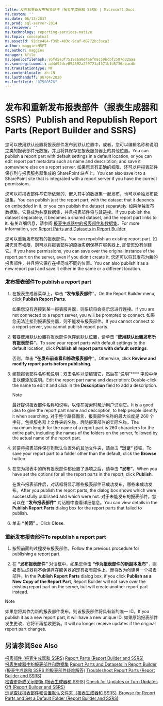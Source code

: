 ```yaml
---
title: 发布和重新发布报表部件（报表生成器和 SSRS）| Microsoft Docs
ms.custom: ''
ms.date: 06/13/2017
ms.prod: sql-server-2014
ms.reviewer: ''
ms.technology: reporting-services-native
ms.topic: conceptual
ms.assetid: 92dce484-f39b-403c-9caf-d8772bc3aca3
author: maggiesMSFT
ms.author: maggies
manager: kfile
ms.openlocfilehash: 95fd5e3f7519c6a0d4a6f08cb9bcbf2507d32aaa
ms.sourcegitcommit: ad4d92dce894592a259721a1571b1d8736abacdb
ms.translationtype: MT
ms.contentlocale: zh-CN
ms.lasthandoff: 08/04/2020
ms.locfileid: "87580576"
---
```

# <a name="publish-and-republish-report-parts-report-builder-and-ssrs"></a><span data-ttu-id="4073e-102">发布和重新发布报表部件（报表生成器和 SSRS）</span><span class="sxs-lookup"><span data-stu-id="4073e-102">Publish and Republish Report Parts (Report Builder and SSRS)</span></span>
  <span data-ttu-id="4073e-103">您可以使用默认设置将报表部件发布到默认位置中，或者，您可以编辑名称和说明之类的报表部件元数据，并且将其保存在报表服务器上的其他位置。</span><span class="sxs-lookup"><span data-stu-id="4073e-103">You can publish a report part with default settings in a default location, or you can edit report part metadata such as name and description, and save it somewhere else on a report server.</span></span> <span data-ttu-id="4073e-104">如果您具有正确的权限，还可以将报表部件保存到与报表服务器集成的 SharePoint 站点上。</span><span class="sxs-lookup"><span data-stu-id="4073e-104">You can also save it to a SharePoint site that is integrated with a report server if you have the correct permissions.</span></span>  
  
 <span data-ttu-id="4073e-105">您可以将报表部件与它所依赖的、嵌入其中的数据集一起发布，也可以单独发布数据集。</span><span class="sxs-lookup"><span data-stu-id="4073e-105">You can publish just the report part, with the dataset that it depends on embedded in it, or you can publish the dataset separately.</span></span> <span data-ttu-id="4073e-106">如果单独发布数据集，它将成为共享数据集，并且报表部件将与其链接。</span><span class="sxs-lookup"><span data-stu-id="4073e-106">If you publish the dataset separately, it becomes a shared dataset, and the report part links to it.</span></span> <span data-ttu-id="4073e-107">有关详细信息，请参阅 [报表生成器中的报表部件和数据集](../report-data/report-parts-and-datasets-in-report-builder.md)。</span><span class="sxs-lookup"><span data-stu-id="4073e-107">For more information, see [Report Parts and Datasets in Report Builder](../report-data/report-parts-and-datasets-in-report-builder.md).</span></span>  
  
 <span data-ttu-id="4073e-108">您可以重新发布现有的报表部件。</span><span class="sxs-lookup"><span data-stu-id="4073e-108">You can republish an existing report part.</span></span> <span data-ttu-id="4073e-109">如果您具有权限，则可以将报表部件的原始实例保存在服务器上, 即使您没有创建它。</span><span class="sxs-lookup"><span data-stu-id="4073e-109">If you have permissions, you can save over the original instance of the report part on the server, even if you didn't create it.</span></span> <span data-ttu-id="4073e-110">您还可以将其发布为新的报表部件，并且将它保存在相同或不同的位置。</span><span class="sxs-lookup"><span data-stu-id="4073e-110">You can also publish it as a new report part and save it either in the same or a different location.</span></span>  
  
### <a name="to-publish-a-report-part"></a><span data-ttu-id="4073e-111">发布报表部件</span><span class="sxs-lookup"><span data-stu-id="4073e-111">To publish a report part</span></span>  
  
1.  <span data-ttu-id="4073e-112">在报表生成器菜单上，单击 **“发布报表部件”**。</span><span class="sxs-lookup"><span data-stu-id="4073e-112">On the Report Builder menu, click **Publish Report Parts**.</span></span>  
  
     <span data-ttu-id="4073e-113">如果您没有连接到某一报表服务器，则系统将会提示您进行连接。</span><span class="sxs-lookup"><span data-stu-id="4073e-113">If you are not connected to a report server, you will be prompted to connect.</span></span> <span data-ttu-id="4073e-114">如果您无法连接到报表服务器，则不能发布报表部件。</span><span class="sxs-lookup"><span data-stu-id="4073e-114">If you cannot connect to a report server, you cannot publish report parts.</span></span>  
  
2.  <span data-ttu-id="4073e-115">若要使用默认设置将报表部件保存到默认位置，请单击 **“使用默认设置发布所有报表部件”**。</span><span class="sxs-lookup"><span data-stu-id="4073e-115">To save your report parts with default settings to the default location, click **Publish all report parts with default settings**.</span></span>  
  
     <span data-ttu-id="4073e-116">否则，单击 **“在发布前查看和修改报表部件”**。</span><span class="sxs-lookup"><span data-stu-id="4073e-116">Otherwise, click **Review and modify report parts before publishing**.</span></span>  
  
3.  <span data-ttu-id="4073e-117">编辑报表部件名称和说明：双击名称以便编辑它，然后在“说明”\*\*\*\* 字段中单击以便添加说明。</span><span class="sxs-lookup"><span data-stu-id="4073e-117">Edit the report part name and description: Double-click the name to edit it and click in the **Description** field to add a description.</span></span>  
  
    > [!NOTE]  
    >  <span data-ttu-id="4073e-118">最好提供报表部件名称和说明，以便在搜索时帮助用户识别它。</span><span class="sxs-lookup"><span data-stu-id="4073e-118">It is a good idea to give the report part name and description, to help people identify it when searching.</span></span> <span data-ttu-id="4073e-119">对于整个路径而言，报表部件名称的最大长度是 260 个字符，包括服务器上文件夹的名称，后随报表部件的实际名称。</span><span class="sxs-lookup"><span data-stu-id="4073e-119">The maximum length for the name of a report part is 260 characters for the entire path, including the names of the folders on the server, followed by the actual name of the report part.</span></span>  
  
4.  <span data-ttu-id="4073e-120">若要将报表部件保存到默认位置外的其他文件夹，请单击 **“浏览”** 按钮。</span><span class="sxs-lookup"><span data-stu-id="4073e-120">To save your report part to a folder other than the default, click the **Browse** button.</span></span>  
  
5.  <span data-ttu-id="4073e-121">在您为报表中的所有报表部件都设置了选项之后，请单击 **“发布”**。</span><span class="sxs-lookup"><span data-stu-id="4073e-121">When you have set the options for all the report parts in the report, click **Publish**.</span></span>  
  
     <span data-ttu-id="4073e-122">在发布报表部件后，对话框将显示哪些报表部件已成功发布，哪些未成功发布。</span><span class="sxs-lookup"><span data-stu-id="4073e-122">After you publish the report parts, the dialog box shows which were successfully published and which were not.</span></span> <span data-ttu-id="4073e-123">对于未能发布的报表部件，您可以在 **“发布报表部件”** 对话框中查看详细信息。</span><span class="sxs-lookup"><span data-stu-id="4073e-123">You can view details in the **Publish Report Parts** dialog box for the report parts that failed to publish.</span></span>  
  
6.  <span data-ttu-id="4073e-124">单击 **“关闭”** 。</span><span class="sxs-lookup"><span data-stu-id="4073e-124">Click **Close**.</span></span>  
  
### <a name="to-republish-a-report-part"></a><span data-ttu-id="4073e-125">重新发布报表部件</span><span class="sxs-lookup"><span data-stu-id="4073e-125">To republish a report part</span></span>  
  
1.  <span data-ttu-id="4073e-126">按照前面的过程发布报表部件。</span><span class="sxs-lookup"><span data-stu-id="4073e-126">Follow the previous procedure for publishing a report part.</span></span>  
  
2.  <span data-ttu-id="4073e-127">在 **“发布报表部件”** 对话框中，如果您单击 **“作为报表部件的新副本发布”**，则报表生成器将不会保存在服务器的现有报表部件上，而将改为创建另一个报表部件。</span><span class="sxs-lookup"><span data-stu-id="4073e-127">In the **Publish Report Parts** dialog box, if you click **Publish as a New Copy of the Report Part**, Report Builder will not save over the existing report part on the server, but will create another report part instead.</span></span>  
  
> [!NOTE]  
>  <span data-ttu-id="4073e-128">如果您将其作为新的报表部件发布，则该报表部件将具有新的唯一 ID。</span><span class="sxs-lookup"><span data-stu-id="4073e-128">If you publish it as a new report part, it will have a new unique ID.</span></span> <span data-ttu-id="4073e-129">如果原始报表部件发生更改，它将不再接收更新。</span><span class="sxs-lookup"><span data-stu-id="4073e-129">It will no longer receive updates if the original report part changes.</span></span>  
  
## <a name="see-also"></a><span data-ttu-id="4073e-130">另请参阅</span><span class="sxs-lookup"><span data-stu-id="4073e-130">See Also</span></span>  
 <span data-ttu-id="4073e-131">[报表部件 &#40;报表生成器和 SSRS&#41;](../report-parts-report-builder-and-ssrs.md) </span><span class="sxs-lookup"><span data-stu-id="4073e-131">[Report Parts &#40;Report Builder and SSRS&#41;](../report-parts-report-builder-and-ssrs.md) </span></span>  
 <span data-ttu-id="4073e-132">[报表生成器中的报表部件和数据集](../report-data/report-parts-and-datasets-in-report-builder.md) </span><span class="sxs-lookup"><span data-stu-id="4073e-132">[Report Parts and Datasets in Report Builder](../report-data/report-parts-and-datasets-in-report-builder.md) </span></span>  
 <span data-ttu-id="4073e-133">[&#40;报表生成器和 SSRS 的报表部件疑难解答&#41;](../troubleshoot-report-parts-report-builder-and-ssrs.md) </span><span class="sxs-lookup"><span data-stu-id="4073e-133">[Troubleshoot Report Parts &#40;Report Builder and SSRS&#41;](../troubleshoot-report-parts-report-builder-and-ssrs.md) </span></span>  
 <span data-ttu-id="4073e-134">[检查更新或关闭更新 &#40;报表生成器和 SSRS&#41;](../check-for-updates-or-turn-updates-off-report-builder-and-ssrs.md) </span><span class="sxs-lookup"><span data-stu-id="4073e-134">[Check for Updates or Turn Updates Off &#40;Report Builder and SSRS&#41;](../check-for-updates-or-turn-updates-off-report-builder-and-ssrs.md) </span></span>  
 [<span data-ttu-id="4073e-135">浏览查找报表部件和设置默认文件夹（报表生成器和 SSRS）</span><span class="sxs-lookup"><span data-stu-id="4073e-135">Browse for Report Parts and Set a Default Folder &#40;Report Builder and SSRS&#41;</span></span>](browse-for-report-parts-and-set-a-default-folder-report-builder-and-ssrs.md)  
  
  
